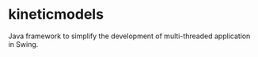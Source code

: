 kineticmodels
=============

Java framework to simplify the development of multi-threaded application in Swing.
